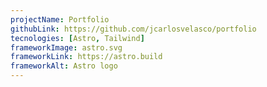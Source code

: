 ```yaml
---
projectName: Portfolio
githubLink: https://github.com/jcarlosvelasco/portfolio
tecnologies: [Astro, Tailwind]
frameworkImage: astro.svg
frameworkLink: https://astro.build
frameworkAlt: Astro logo
---
```

